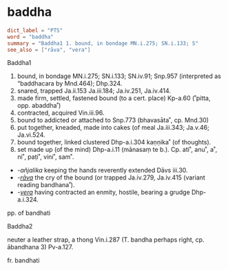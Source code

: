 # baddha

``` toml
dict_label = "PTS"
word = "baddha"
summary = "Baddha1 1. bound, in bondage MN.i.275; SN.i.133; S"
see_also = ["rāva", "vera"]
```

Baddha1
1. bound, in bondage MN.i.275; SN.i.133; SN.iv.91; Snp.957 (interpreted as “baddhacara by Mnd.464); Dhp.324.
2. snared, trapped Ja.ii.153 Ja.iii.184; Ja.iv.251, Ja.iv.414.
3. made firm, settled, fastened bound (to a cert. place) Kp\-a.60 (˚pitta, opp. abaddha˚)
4. contracted, acquired Vin.iii.96.
5. bound to addicted or attached to Snp.773 (bhavasāta˚, cp. Mnd.30)
6. put together, kneaded, made into cakes (of meal Ja.iii.343; Ja.v.46; Ja.vi.524.
7. bound together, linked clustered Dhp\-a.i.304 kaṇṇika˚ (of thoughts).
8. set made up (of the mind) Dhp\-a.i.11 (mānasaṃ te b.). Cp. ati˚, anu˚, a˚, ni˚, paṭi˚, vini˚, sam˚.

* *\-añjalika* keeping the hands reverently extended Dāvs iii.30.
* *\-[rāva](rāva.md)* the cry of the bound (or trapped Ja.iv.279, Ja.iv.415 (variant reading bandhana˚).
* *\-[vera](vera.md)* having contracted an enmity, hostile, bearing a grudge Dhp\-a.i.324.

pp. of bandhati

Baddha2

neuter a leather strap, a thong Vin.i.287 (T. bandha perhaps right, cp. ābandhana 3) Pv\-a.127.

fr. bandhati

